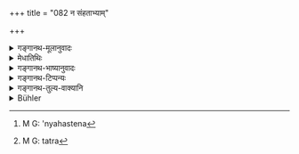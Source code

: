 +++
title = "082 न संहताभ्याम्"

+++

<details><summary>गङ्गानथ-मूलानुवादः</summary>

He shall not scratch his own head with both hands joined together; he shall not touch it while unclean; and he shall not bathe without it.—(82).
</details>

<details><summary>मेधातिथिः</summary>

**संहताभ्यां** संश्लिष्टाभ्याम् इतरेतरसंसृष्टाभ्यां युगपद् द्वाभ्यां प्रतिषेधः । **पाणिभ्याम्** इति बाहू संहतौ निषेधति । **आत्मन** इति न परस्य । अतश् चान्येन संहताभ्यां कण्डूयतो न दोषः । **शिरो**ग्रहणात् पृष्ठादाव् अदोषः । **न स्पृशेच्** चैव शिरः । 

- हस्तेनात्मनो ऽन्येन[^१७१] वावयवेनेति <u>केचित्</u> । 


[^१७१]:
     M G: 'nyahastena

- <u>तन् न</u>,[^१७२] पाणिभ्याम् इति प्रकृतत्वात् । 


[^१७२]:
     M G: tatra

- **न च स्नायाच्** छिरसा **विना** । नित्यनैमित्तकयोः स्नानयोर् अयम् विधिः ।

- <u>ननु</u> स्विन्नस्य लौकिके स्नाने कुत एतत् । 

- <u>स्नान</u>विधिनाइकवाक्यत्वात् । 

- <u>विहितस्नानापेक्षा</u> प्रत्यासत्त्या युक्तिमती । लोके तु विधेर् अभावाद् अप्राप्तिः । 

- <u>स्नातिश्</u> चायं सर्वाङ्गसंबन्धिनि सलिलगोमूत्रादि प्रक्षालने वर्तते, शिरोवर्जिते च । तत्र चण्डालादिस्पर्शने शिरोवर्जितम् अपि यदृच्छाप्रसक्तं निवार्यते- **न च स्नायाद् विना ततः** । अस्ति च लौकिकम् अशिरस्कम् अपि स्नानम्, येन शिरःस्नानम् "शिरःस्नातस् तु तैलेन" (म्ध् ४.८३) इति ॥ ४.८२ ॥
</details>

<details><summary>गङ्गानथ-भाष्यानुवादः</summary>

‘*Joined together*’—joined to one another. This forbids the scratching of the head with both hands at the same time.

*Hands*; this forbids the use of the two arms joined together.

‘*His own*’— not that of others; hence there would be nothing wrong in having one’s head scratched with the two hands of another person.

Since the *head* has been specified, there would be nothing wrong in scratching the back and other parts of the body.

‘*He shall not touch it*’—his own head, with his own hand,—or with any other part of the body, as some people have explained. But this is not right, as it is the *hands* that are being spoken of in the text.

‘*He shall not bathe without it*’—*i.e*., without the head. This rule applies to all kinds of bathing—the daily obligatory one as well as the occasional one.

“Why should this rule be observed in the case of ordinary bathing, done by a person who has perspired (and only wishes to clean the perspiration)?”

That it should be so follows from the fact that the present rule is meant to be taken along with the rule laying down *bathing*.

For connecting this rule with the *bathing* that is directly enjoined,—there may be some reason. But, so far as the *ordinary* bathing is concerned, since there is no injuction regarding it, there can be no ground for observing the present rule in connection with it.”

Well, as a matter of fact, the root^(‘)to bathe’ denotes the act of washing with water, cow’s urine and such things—*the whole body* or the rest of the body, *barring the head*. And, since people might leave off the head, when bathing on having touched a *Cāṇḍāla*, or some such unclean thing,—the text forbids this by the rule—‘he shall not bathe without the head.’ Ordinary bathing, without washing the head, is of course possible; in view of which we have such assertions as—‘having
*bathed his head*, etc., etc.,’—(82)
</details>

<details><summary>गङ्गानथ-टिप्पन्यः</summary>

This verse is quoted in *Aparārka* (p. 183), which explains ‘*tataḥ*’ as standing for the *head*.
</details>

<details><summary>गङ्गानथ-तुल्य-वाक्यानि</summary>

*Viṣṇu* (68.38.)—‘He shall not touch his head (while unclean).’

*Viṣṇu* (71.53).—‘With hands joined together, he shall not scratch his
head or his belly.’

*Mahābhārata* (13.101-69).—\[Same as Manu, the second line reading as —‘
*Nacābhīkṣṇam śiraḥ snāyāt tathāsyāyurna ṛṣyate* \].’
</details>

<details><summary>Bühler</summary>

082	Let him not scratch his head with both hands joined; let him not touch it while he is impure, nor bathe without (submerging) it.
</details>
